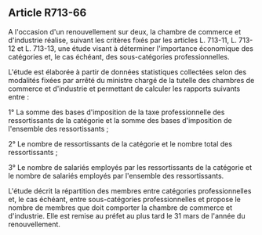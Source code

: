 Article R713-66
----
A l'occasion d'un renouvellement sur deux, la chambre de commerce et d'industrie
réalise, suivant les critères fixés par les articles L. 713-11, L. 713-12 et L.
713-13, une étude visant à déterminer l'importance économique des catégories et,
le cas échéant, des sous-catégories professionnelles.

L'étude est élaborée à partir de données statistiques collectées selon des
modalités fixées par arrêté du ministre chargé de la tutelle des chambres de
commerce et d'industrie et permettant de calculer les rapports suivants entre :

1° La somme des bases d'imposition de la taxe professionnelle des ressortissants
de la catégorie et la somme des bases d'imposition de l'ensemble des
ressortissants ;

2° Le nombre de ressortissants de la catégorie et le nombre total des
ressortissants ;

3° Le nombre de salariés employés par les ressortissants de la catégorie et le
nombre de salariés employés par l'ensemble des ressortissants.

L'étude décrit la répartition des membres entre catégories professionnelles et,
le cas échéant, entre sous-catégories professionnelles et propose le nombre de
membres que doit comporter la chambre de commerce et d'industrie. Elle est
remise au préfet au plus tard le 31 mars de l'année du renouvellement.
